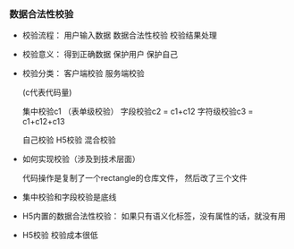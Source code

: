 ### 数据合法性校验

- 校验流程：
    用户输入数据
    数据合法性校验
    校验结果处理
- 校验意义：
    得到正确数据
    保护用户
    保护自己
- 校验分类：
    客户端校验
    服务端校验

    (c代表代码量)
    <!-- c1<c2<c3 -->
    集中校验c1 （表单级校验）
    字段校验c2 = c1+c12
    字符级校验c3 = c1+c12+c13

    自己校验
    H5校验
    混合校验
- 如何实现校验（涉及到技术层面）

    代码操作是复制了一个rectangle的仓库文件，
    然后改了三个文件

- 集中校验和字段校验是底线

- H5内置的数据合法性校验：
    如果只有语义化标签，没有属性的话，就没有用
- H5校验 校验成本很低

